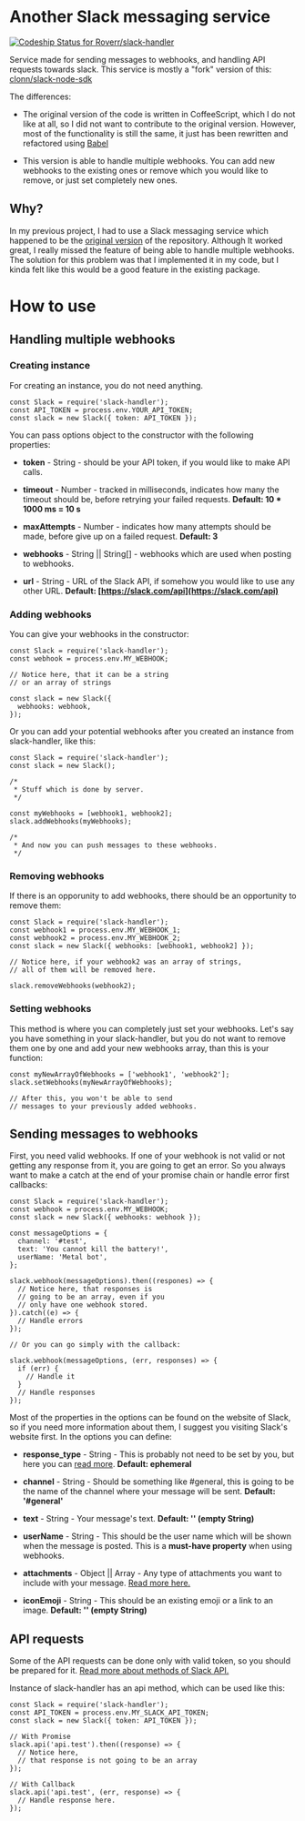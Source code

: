 # Another Slack messaging service
[ ![Codeship Status for Roverr/slack-handler](https://codeship.com/projects/d28f6580-db21-0133-0e50-561c728b2028/status?branch=master)](https://codeship.com/projects/143896)

Service made for sending messages to webhooks, and handling API
requests towards slack. This service is mostly a "fork" version of
this: [clonn/slack-node-sdk](https://github.com/clonn/slack-node-sdk)

The differences:
* The original version of the code is written in CoffeeScript, which I do not like at all, so I did not want to contribute to the original version. However, most of the functionality is still the same, it just has been rewritten and refactored using [Babel](https://babeljs.io)

* This version is able to handle multiple webhooks. You can add new webhooks to the existing ones or remove which you would like to remove, or just set completely new ones.


## Why?
In my previous project, I had to use a Slack messaging service which happened to be the [original version](https://github.com/clonn/slack-node-sdk) of the repository. Although It worked great, I really missed the feature of being able to handle multiple webhooks. The solution for this problem was that I implemented it in my code, but I kinda felt like this would be a good feature in the existing package.

# How to use
## Handling multiple webhooks
### Creating instance
For creating an instance, you do not need anything.
```
const Slack = require('slack-handler');
const API_TOKEN = process.env.YOUR_API_TOKEN;
const slack = new Slack({ token: API_TOKEN });
```
You can pass options object to the constructor with the following properties:
* __token__ - String - should be your API token, if you would like to make API calls.

* __timeout__ - Number - tracked in milliseconds, indicates how many the timeout should be, before retrying your failed requests. __Default:   10 * 1000 ms  = 10 s__

* __maxAttempts__ - Number - indicates how many attempts should be made, before give up on a failed request. __Default: 3__

* __webhooks__ - String || String[] - webhooks which are used when posting to webhooks.

* __url__ - String - URL of the Slack API, if somehow you would like to use any other URL. __Default:  [https://slack.com/api](https://slack.com/api)__


### Adding webhooks
You can give your webhooks in the constructor:
```
const Slack = require('slack-handler');
const webhook = process.env.MY_WEBHOOK;

// Notice here, that it can be a string
// or an array of strings

const slack = new Slack({
  webhooks: webhook,
});
```
Or you can add your potential webhooks after you created an instance from slack-handler, like this:
```
const Slack = require('slack-handler');
const slack = new Slack();

/*
 * Stuff which is done by server.
 */

const myWebhooks = [webhook1, webhook2];
slack.addWebhooks(myWebhooks);

/*
 * And now you can push messages to these webhooks.
 */
```

### Removing webhooks
If there is an opporunity to add webhooks, there should be an opportunity to remove them:
```
const Slack = require('slack-handler');
const webhook1 = process.env.MY_WEBHOOK_1;
const webhook2 = process.env.MY_WEBHOOK_2;
const slack = new Slack({ webhooks: [webhook1, webhook2] });

// Notice here, if your webhook2 was an array of strings,
// all of them will be removed here.

slack.removeWebhooks(webhook2);
```

### Setting webhooks
This method is where you can completely just set your webhooks. Let's say you have something in your slack-handler, but you do not want to remove them one by one and add your new webhooks array, than this is your function:
```
const myNewArrayOfWebhooks = ['webhook1', 'webhook2'];
slack.setWebhooks(myNewArrayOfWebhooks);

// After this, you won't be able to send
// messages to your previously added webhooks.
```

## Sending messages to webhooks
First, you need valid webhooks. If one of your webhook is not valid or not getting any response from it, you are going to get an error. So you always want to make a catch at the end of your promise chain or handle error first callbacks:
```
const Slack = require('slack-handler');
const webhook = process.env.MY_WEBHOOK;
const slack = new Slack({ webhooks: webhook });

const messageOptions = {
  channel: '#test',
  text: 'You cannot kill the battery!',
  userName: 'Metal bot',
};

slack.webhook(messageOptions).then((respones) => {
  // Notice here, that responses is
  // going to be an array, even if you
  // only have one webhook stored.
}).catch((e) => {
  // Handle errors
});

// Or you can go simply with the callback:

slack.webhook(messageOptions, (err, responses) => {
  if (err) {
    // Handle it
  }
  // Handle responses
});
```
Most of the properties in the options can be found on the website of Slack, so if you need more information about them, I suggest you visiting Slack's website first. In the options you can define:
* __response_type__ - String - This is probably not need to be set by you, but here you can [read more](https://api.slack.com/slash-commands). __Default: ephemeral__

* __channel__ - String - Should be something like #general, this is going to be the name of the channel where your message will be sent. __Default: '#general'__

* __text__ - String - Your message's text. __Default: '' (empty String)__

* __userName__ - String - This should be the user name which will be shown when the message is posted. This is a __must-have property__ when using webhooks.

* __attachments__ - Object || Array - Any type of attachments you want to include with your message. [Read more here.](https://api.slack.com/docs/attachments)

* __iconEmoji__ - String - This should be an existing emoji or a link to an image. __Default: '' (empty String)__

## API requests
Some of the API requests can be done only with valid token, so you should be prepared for it. [Read more about methods of Slack API.](https://api.slack.com/methods)


Instance of slack-handler has an api method, which can be used like this:
```
const Slack = require('slack-handler');
const API_TOKEN = process.env.MY_SLACK_API_TOKEN;
const slack = new Slack({ token: API_TOKEN });

// With Promise
slack.api('api.test').then((response) => {
  // Notice here,
  // that response is not going to be an array
});

// With Callback
slack.api('api.test', (err, response) => {
  // Handle response here.
});
```

